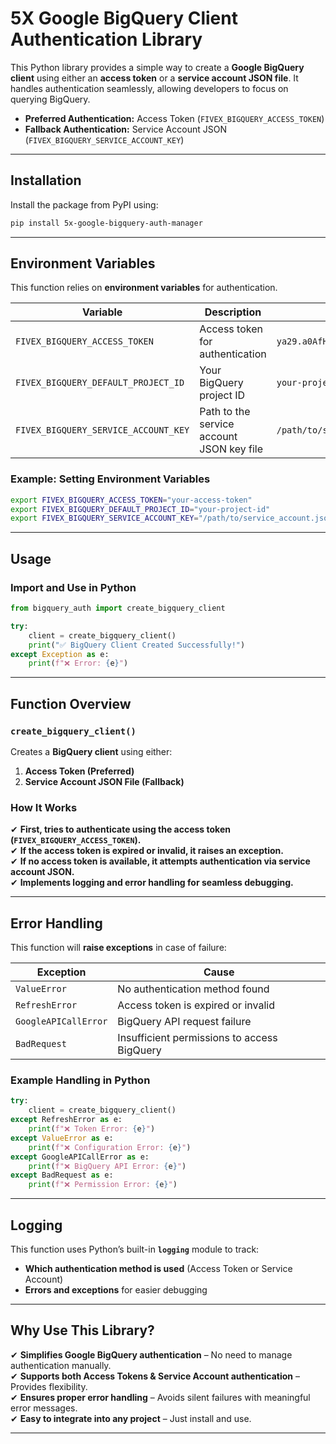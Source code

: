# 5X Google BigQuery Client Authentication Library

This Python library provides a simple way to create a **Google BigQuery client** using either an **access token** or a **service account JSON file**. It handles authentication seamlessly, allowing developers to focus on querying BigQuery.

- **Preferred Authentication:** Access Token (`FIVEX_BIGQUERY_ACCESS_TOKEN`)
- **Fallback Authentication:** Service Account JSON (`FIVEX_BIGQUERY_SERVICE_ACCOUNT_KEY`)

---

## Installation

Install the package from PyPI using:

```bash
pip install 5x-google-bigquery-auth-manager
```

---

## **Environment Variables**

This function relies on **environment variables** for authentication.

| Variable                             | Description                               | Example                         |
| ------------------------------------ | ----------------------------------------- | ------------------------------- |
| `FIVEX_BIGQUERY_ACCESS_TOKEN`        | Access token for authentication           | `ya29.a0AfH6SMA...`             |
| `FIVEX_BIGQUERY_DEFAULT_PROJECT_ID`  | Your BigQuery project ID                  | `your-project-id`               |
| `FIVEX_BIGQUERY_SERVICE_ACCOUNT_KEY` | Path to the service account JSON key file | `/path/to/service_account.json` |

### **Example: Setting Environment Variables**

```bash
export FIVEX_BIGQUERY_ACCESS_TOKEN="your-access-token"
export FIVEX_BIGQUERY_DEFAULT_PROJECT_ID="your-project-id"
export FIVEX_BIGQUERY_SERVICE_ACCOUNT_KEY="/path/to/service_account.json"
```

---

## **Usage**

### **Import and Use in Python**

```python
from bigquery_auth import create_bigquery_client

try:
    client = create_bigquery_client()
    print("✅ BigQuery Client Created Successfully!")
except Exception as e:
    print(f"❌ Error: {e}")
```

---

## **Function Overview**

### **`create_bigquery_client()`**

Creates a **BigQuery client** using either:

1. **Access Token (Preferred)**
2. **Service Account JSON File (Fallback)**

### **How It Works**

✔ **First, tries to authenticate using the access token (`FIVEX_BIGQUERY_ACCESS_TOKEN`).**  
✔ **If the access token is expired or invalid, it raises an exception.**  
✔ **If no access token is available, it attempts authentication via service account JSON.**  
✔ **Implements logging and error handling for seamless debugging.**

---

## **Error Handling**

This function will **raise exceptions** in case of failure:

| Exception            | Cause                                       |
| -------------------- | ------------------------------------------- |
| `ValueError`         | No authentication method found              |
| `RefreshError`       | Access token is expired or invalid          |
| `GoogleAPICallError` | BigQuery API request failure                |
| `BadRequest`         | Insufficient permissions to access BigQuery |

### **Example Handling in Python**

```python
try:
    client = create_bigquery_client()
except RefreshError as e:
    print(f"❌ Token Error: {e}")
except ValueError as e:
    print(f"❌ Configuration Error: {e}")
except GoogleAPICallError as e:
    print(f"❌ BigQuery API Error: {e}")
except BadRequest as e:
    print(f"❌ Permission Error: {e}")
```

---

## **Logging**

This function uses Python’s built-in **`logging`** module to track:

- **Which authentication method is used** (Access Token or Service Account)
- **Errors and exceptions** for easier debugging

---

## **Why Use This Library?**

✔ **Simplifies Google BigQuery authentication** – No need to manage authentication manually.  
✔ **Supports both Access Tokens & Service Account authentication** – Provides flexibility.  
✔ **Ensures proper error handling** – Avoids silent failures with meaningful error messages.  
✔ **Easy to integrate into any project** – Just install and use.

---
